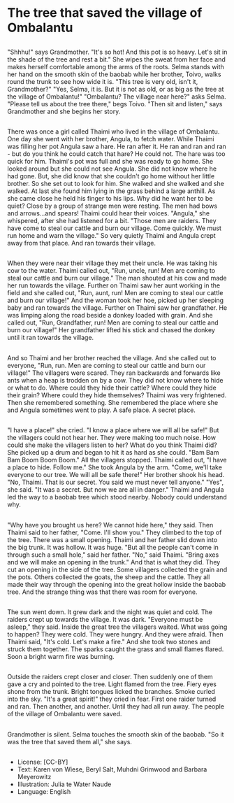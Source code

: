 # The tree that saved the village of Ombalantu

##
"Shhhu!" says Grandmother. "It's so hot! And this pot is so heavy.
Let's sit in the shade of the tree and rest a bit."
She wipes the sweat from her face and makes herself comfortable
among the arms of the roots. Selma stands with her hand on the
smooth skin of the baobab while her brother, Toivo, walks round
the trunk to see how wide it is. "This tree is very old, isn't it,
Grandmother?"
"Yes, Selma, it is. But it is not as old, or as big as the tree at the
village of Ombalantu!"
"Ombalantu? The village near here?" asks Selma.
"Please tell us about the tree there," begs Toivo.
"Then sit and listen," says Grandmother and she begins her story.

##
There was once a girl called Thaimi who lived in the village of
Ombalantu. One day she went with her brother, Angula, to fetch
water. While Thaimi was filling her pot Angula saw a hare. He ran
after it. He ran and ran and ran - but do you think he could catch
that hare? He could not. The hare was too quick for him.
Thaimi's pot was full and she was ready to go home. She looked
around but she could not see Angula. She did not know where he
had gone. But, she did know that she couldn't go home without
her little brother. So she set out to look for him. She walked and
she walked and she walked.
At last she found him lying in the grass behind a large anthill. As
she came close he held his finger to his lips. Why did he want her
to be quiet? Close by a group of strange men were resting. The
men had bows and arrows...and spears! Thaimi could hear their
voices.
"Angula," she whispered, after she had listened for a bit. "Those
men are raiders. They have come to steal our cattle and burn our
village. Come quickly. We must run home and warn the village." So
very quietly Thaimi and Angula crept away from that place. And
ran towards their village.

##
When they were near their village they met their uncle. He was
taking his cow to the water. Thaimi called out, "Run, uncle, run!
Men are coming to steal our cattle and burn our village."
The man shouted at his cow and made her run towards the village.
Further on Thaimi saw her aunt working in the field and she called
out, "Run, aunt, run! Men are coming to steal our cattle and burn
our village!"
And the woman took her hoe, picked up her sleeping baby and ran
towards the village.
Further on Thaimi saw her grandfather. He was limping along the
road beside a donkey loaded with grain.
And she called out, "Run, Grandfather, run! Men are coming to
steal our cattle and burn our village!"
Her grandfather lifted his stick and chased the donkey until it ran
towards the village.

##
And so Thaimi and her brother reached the village. And she called
out to everyone, "Run, run. Men are coming to steal our cattle and
burn our village!"
The villagers were scared. They ran backwards and forwards like
ants when a heap is trodden on by a cow.
They did not know where to hide or what to do.
Where could they hide their cattle?
Where could they hide their grain?
Where could they hide themselves?
Thaimi was very frightened. Then she remembered something.
She remembered the place where she and Angula sometimes went
to play.
A safe place.
A secret place.

##
"I have a place!" she cried. "I know a place where we will all be
safe!"
But the villagers could not hear her. They were making too much
noise. How could she make the villagers listen to her? What do you
think Thaimi did?
She picked up a drum and began to hit it as hard as she could.
"Bam Bam Bam Boom Boom Boom."
All the villagers stopped.
Thaimi called out, "I have a place to hide. Follow me."
She took Angula by the arm.
"Come, we'll take everyone to our tree. We will all be safe there!"
Her brother shook his head.
"No, Thaimi. That is our secret. You said we must never tell
anyone."
"Yes", she said. "It was a secret. But now we are all in danger."
Thaimi and Angula led the way to a baobab tree which stood
nearby. Nobody could understand why.

##
"Why have you brought us here? We cannot hide here," they said.
Then Thaimi said to her father, "Come. I'll show you." They
climbed to the top of the tree. There was a small opening.
Thaimi and her father slid down into the big trunk. It was hollow. It
was huge. "But all the people can't come in through such a small
hole," said her father.
"No," said Thaimi. "Bring axes and we will make an opening in the
trunk." And that is what they did. They cut an opening in the side
of the tree. Some villagers collected the grain and the pots.
Others collected the goats, the sheep and the cattle. They all
made their way through the opening into the great hollow inside
the baobab tree.
And the strange thing was that there was room for everyone.

##
The sun went down. It grew dark and the night was quiet and cold.
The raiders crept up towards the village. It was dark. "Everyone
must be asleep," they said.
Inside the great tree the villagers waited.
What was going to happen?
They were cold. They were hungry. And they were afraid.
Then Thaimi said, "It's cold. Let's make a fire." And she took two
stones and struck them together. The sparks caught the grass and
small flames flared.
Soon a bright warm fire was burning.

##
Outside the raiders crept closer and closer.
Then suddenly one of them gave a cry and pointed to the tree.
Light flamed from the tree. Fiery eyes shone from the trunk. Bright
tongues licked the branches. Smoke curled into the sky.
"It's a great spirit!" they cried in fear. First one raider turned and
ran. Then another, and another. Until they had all run away. The
people of the village of Ombalantu were saved.

##
Grandmother is silent.
Selma touches the smooth skin of
the baobab.
"So it was the tree that saved them
all," she says.

##
* License: [CC-BY]
* Text: Karen von Wiese, Beryl Salt, Muhdni Grimwood and Barbara Meyerowitz
* Illustration: Julia te Water Naude
* Language: English
